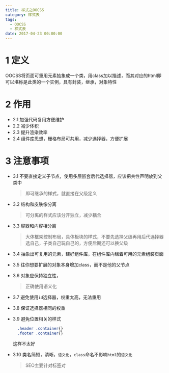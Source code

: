 ```yaml
---
title: 样式之OOCSS
category: 样式表
tags:
  - OOCSS
  - 样式表
date: 2017-04-23 00:00:00
---
```



# 1 定义
   OOCSS将页面可重用元素抽象成一个类，用class加以描述，而其对应的html即可以堪称是此类的一个实例，具有封装，继承，对象特性

# 2 作用
  - 2.1 加强代码复用方便维护
  - 2.2 减少体积
  - 2.3 提升渲染效率
  - 2.4 组件库思想，栅格布局可共用，减少选择器，方便扩展

<!-- more -->
# 3 注意事项

- 3.1 不要直接定义子节点，使用多层嵌套后代选择器，应该把共性声明放到父类中

   > 即可继承的样式，就直接在父级定义

- 3.2 结构和皮肤像分离
   > 可分离的样式应该分开独立，减少耦合

- 3.3 容器和内容相分离
   > 大体框架控制布局，具体板块的样式，不要先选择父级再用后代选择器选自己，子类自己玩自己的，方便后期还可以换父级

- 3.4 抽象出可复用的元素，建好组件库，在组件库内租着可用的元素组装页面

- 3.5 往你想要扩展的对象本身增加class，而不是他的父节点

- 3.6 对象应保持独立性，
   > 正确使用语义化

- 3.7 避免使用`id`选择器，权重太高，无法重用

- 3.8 保证选择器相同的权重

- 3.9 避免位置相关的样式
  ```css
    .header .container{}
    .footer .container{}
  ```
  这样不太好

- 3.10 类名简短，清晰，`语义化`，`class`命名不影响`html`的`语义化`
   > SEO主要针对标签对

